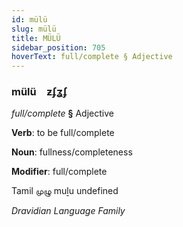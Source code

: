 ```yaml
---
id: mülü
slug: mülü
title: MÜLÜ
sidebar_position: 705
hoverText: full/complete § Adjective
---
```


### mülü&emsp;<span kind="abugida">ƶʄʓʄ</span>

*full/complete* **§** Adjective

**Verb**: to be full/complete

**Noun**: fullness/completeness

**Modifier**: full/complete

Tamil முழு muḻu undefined

*Dravidian Language Family*